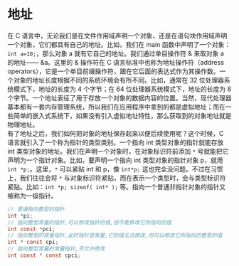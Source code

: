

# 地址

在 C 语言中，无论我们是在文件作用域声明一个对象，还是在语句块作用域声明一个对象，它们都具有自己的地址。比如，我们在 main 函数中声明了一个对象：`int a=10;`，那么对象 a 就有它自己的地址。我们通过单目操作符 & 来取对象 a 的地址—— &a。这里的 & 操作符在 C 语言标准中也称为地址操作符（address operators），它是一个单目前缀操作符，跟在它后面的表达式作为其操作数。一个对象的地址长度根据不同的系统环境会有所不同。比如，通常在 32 位处理器系统模式下，地址的长度为 4 个字节；在 64 位处理器系统模式下，地址的长度为 8 个字节。一个地址表征了用于存放一个对象的数据内容的位置。当然，现代处理器基本都有一套内存管理系统，所以我们在应用程序中拿到的都是虚拟地址；而在一些简单的嵌入式系统下，如果没有引入虚拟地址特性，那么获取到的对象地址就是物理地址。<br>
有了地址之后，我们如何把对象的地址保存起来以便后续使用呢？这个时候，C 语言就引入了一个称为指针的类型类别。一个指向 int 类型对象的指针就能存放 int 类型对象的地址。我们在声明一个对象时，在对象标识符前添加 `*` 号就能把它声明为一个指针对象。比如，要声明一个指向 int 类型对象的指针对象 p，就用 `int *p;`。这里，`*` 可以紧贴 int 和 p，像 `int*p;` 这也完全没问题。不过在习惯上，我们往往会将 `*` 与对象标识符紧贴，而在表示一个类型时，会与类型标识符紧贴。比如：`int *p; sizeof( int* );` 等。指向一个普通非指针对象的指针又被称为一级指针。<br>

```c
// 普通指向整型的指针
int *pi;
// 指向整型常量的指针,可以修改指针的值,但不能修改它所指向的值
int const *pci;
// 指向整型的常量指针,此时指针是常量,它的值无法修改,但可以修改它所指向的整型的值
int * const cpi;
// 指向整型常量的常量指针,不允许修改
int const * const cpci;
```
